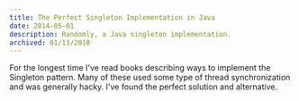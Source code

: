 ```yaml
---
title: The Perfect Singleton Implementation in Java
date: 2014-05-01
description: Randomly, a Java singleton implementation.
archived: 01/13/2018
---
```


For the longest time I've read books describing ways to implement the Singleton pattern. Many of these used some type of thread synchronization and was generally hacky. I've found the perfect solution and alternative.

<code data-gist-id="1a9e989c2f3abfb7e2a6"></code>
